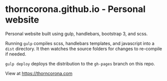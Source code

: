 # thorncorona.github.io - Personal website

Personal website built using gulp, handlebars, bootstrap 3, and scss.
 
Running `gulp` compiles scss, handlebars templates, and javascript into a `dist` directory. It then watches the source folders for changes to re-compile if needed.

`gulp deploy` deploys the distribution to the `gh-pages` branch on this repo.

View at https://thorncorona.com
